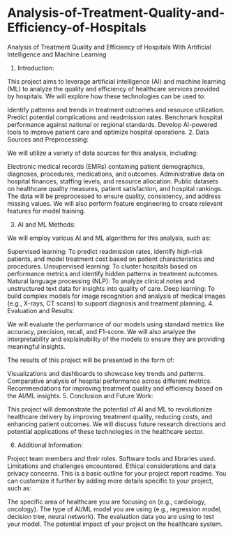 # Analysis-of-Treatment-Quality-and-Efficiency-of-Hospitals
Analysis of Treatment Quality and Efficiency of Hospitals With Artificial Intelligence and Machine Learning
1. Introduction:

This project aims to leverage artificial intelligence (AI) and machine learning (ML) to analyze the quality and efficiency of healthcare services provided by hospitals. We will explore how these technologies can be used to:

Identify patterns and trends in treatment outcomes and resource utilization.
Predict potential complications and readmission rates.
Benchmark hospital performance against national or regional standards.
Develop AI-powered tools to improve patient care and optimize hospital operations.
2. Data Sources and Preprocessing:

We will utilize a variety of data sources for this analysis, including:

Electronic medical records (EMRs) containing patient demographics, diagnoses, procedures, medications, and outcomes.
Administrative data on hospital finances, staffing levels, and resource allocation.
Public datasets on healthcare quality measures, patient satisfaction, and hospital rankings.
The data will be preprocessed to ensure quality, consistency, and address missing values. We will also perform feature engineering to create relevant features for model training.

3. AI and ML Methods:

We will employ various AI and ML algorithms for this analysis, such as:

Supervised learning: To predict readmission rates, identify high-risk patients, and model treatment cost based on patient characteristics and procedures.
Unsupervised learning: To cluster hospitals based on performance metrics and identify hidden patterns in treatment outcomes.
Natural language processing (NLP): To analyze clinical notes and unstructured text data for insights into quality of care.
Deep learning: To build complex models for image recognition and analysis of medical images (e.g., X-rays, CT scans) to support diagnosis and treatment planning.
4. Evaluation and Results:

We will evaluate the performance of our models using standard metrics like accuracy, precision, recall, and F1-score. We will also analyze the interpretability and explainability of the models to ensure they are providing meaningful insights.

The results of this project will be presented in the form of:

Visualizations and dashboards to showcase key trends and patterns.
Comparative analysis of hospital performance across different metrics.
Recommendations for improving treatment quality and efficiency based on the AI/ML insights.
5. Conclusion and Future Work:

This project will demonstrate the potential of AI and ML to revolutionize healthcare delivery by improving treatment quality, reducing costs, and enhancing patient outcomes. We will discuss future research directions and potential applications of these technologies in the healthcare sector.

6. Additional Information:

Project team members and their roles.
Software tools and libraries used.
Limitations and challenges encountered.
Ethical considerations and data privacy concerns.
This is a basic outline for your project report readme. You can customize it further by adding more details specific to your project, such as:

The specific area of healthcare you are focusing on (e.g., cardiology, oncology).
The type of AI/ML model you are using (e.g., regression model, decision tree, neural network).
The evaluation data you are using to test your model.
The potential impact of your project on the healthcare system.
